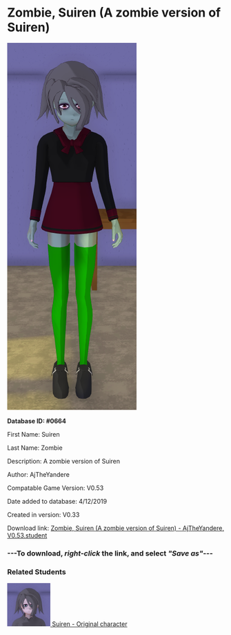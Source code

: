# Zombie, Suiren (A zombie version of Suiren)

<img src="../../Files/Images/Zombie, Suiren (A zombie version of Suiren).png" title="Zombie, Suiren (A zombie version of Suiren) - AjTheYandere, V0.53">

**Database ID: #0664**

First Name: Suiren

Last Name: Zombie

Description: A zombie version of Suiren

Author: AjTheYandere

Compatable Game Version: V0.53

Date added to database: 4/12/2019

Created in version: V0.33

Download link: <a href="https://raw.githubusercontent.com/Arbiter1223/Daigaku-Gurashi-Custom-Students/master/Files/Student%20Files/Zombie%2C%20Suiren%20(A%20zombie%20version%20of%20Suiren)%20-%20AjTheYandere%2C%20V0.53.student">Zombie, Suiren (A zombie version of Suiren) - AjTheYandere, V0.53.student</a>

### ---**To download, _right-click_ the link, and select _"Save as"_**---

### Related Students

<a href="Sakura, Suiren (An extremely bullied girl).md"><img src="../../Files/Thumbs/Sakura, Suiren (An extremely bullied girl).png" height="100" width="100" title="Sakura, Suiren (An extremely bullied girl) - AjTheYandere, V0.53"></a><a href="Sakura, Suiren (An extremely bullied girl).md"> Suiren - Original character</a>

